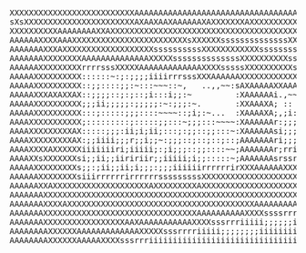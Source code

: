 <pre>
XXXXXXXXXXXXXXXXXXXXXXXXXXAAAAAAAAAAAAAAAAAAAAAAAAAAAAAAAAAAAAAAAAAAAXXXXXXXXXXXXXXXXXXXXXXXXXXXXXXXXXXXXXXXXXXXXAAXXXX
sXsXXXXXXXXXXXXXXXXXXXXXXXAXAAXAAXAAAAAAXAXXXXXXXAXXXXXXXXXXXXXXXXXXXXXXXXXXXXXXXXXXXXXXXXXXXXXXXXXXXXXXXXXXXXXXXXXXAAX
XXXXXXXXXXAAAAAAAAXXAXXXXXXXXXXXXXXXXXXXXXXXXXXXXXXXXXXXXXXXXXXXXXssssXXXXXXXXXXXXXXXXXXXXXXXXXXXXXXXXXXXXXXXXXXXXXXXXA
AAAAAAXXXXAAAXXXXXXXXXXXXXXXXXXXXXXXXsXXXXXXssssssssssssssXXXssXXXXXXXXsXXXXsXssXXXXXXXXXXXXXXXXXXXXXXXXXXXXXXXXXXXXXXX
AAAAAAAXXXAXXXXXXXXXXXXXXXXXXXssssssssssXXXXXXXXXXXXssssssssssssssXXXXXXXXXssXXXssXXssXXXXXXXXXXXXXXXXXXXXXXXXXXXXXXXXX
AAAAAAAXXXXXXXXAAAAAAAAAAAAAAXXXXXssssssssssssssXXXXXXXXXXsssssssssssssssssXXXXXssXsssXXXXXXXXXsXXXXXXXXXXXXXXXXXXXXXXX
AAAAAAXXXXXXXXXrrrrsssXXXXXAAAAAAAAAAAAAXXXXsssssXXXXXXXXXXsssssssssssssssssssssssXsXXXXXssssssssssXXXXXXXXXXXXXXXXXXXX
AAAAAXXXXXXXXXX::::::~:;:;;;;iiiirrrsssXXXAAAAAAXXXXXXXXXXXXsXXXsssssssssssssssssssssssssssssssssssssXXXXXXXXXXXXXXXXXX
AAAAAXXXXXXXXXX::;;::::;;:~:::~~~::~,   ..,,~~:sAXAAAAAXXAAAAAAAAAXXXXssssssssssssssssssssXXXXXXXXXXXXXXXXXXXXXXXXXXXXX
AAAAAXXXAXAXXAX::;;;;::;:;::;i:::i;;:~         :XAAAAAAi.,~~~:;;iirrsXXXXXXAXXXXXXXXXXXXXXXXXXsMODERN LIFE ISWARXXXXXXX
AAAAAXXXXXXXXXX;;;ii;;;;;:;;;;;:~:;;;:~.       :XXAAAXA; ::          ..~sAAAXXXAiiirrrsXXXXXXXXXXXssssXXXXXXXXXXXXXXXXX
AAAAAXXXXXXXXXX:::;:::::;;;::::~~~~::;i;:~...  :XAAAAXA;,;i:,,,~:~~~~~~:rAAXXssA,     :AAAX;;rrisXAXXXsXXXXXXXXXAAAAXXA
AAAAXXXXXXXXXXX;:::::::::;:::::;;:::~;;;:::~~~~:XAAAAAAr:;;;;;;;::::;;::rAAssssX:~~,,,:AAAX;;r:.;XXXXr,rXsrsXXAXXAXXAAX
AAAAXXXXXXXXXAX:::::;;;:ii;i;ii;:::;:;;::;;:::~:XAAAAAAsi;;;;;;;;:::;;;:rAXXsrsX;::::::AAAs:;rr;rXXXXXXXXXXXsssrsXrrXXr
AAAAXXXXXXXXXAX:;;iiii;;;r;;i;;~:;;;::;::;::;::;AAAAAAAri;;;;;;ii;;;;:;:sAXriiXX:;iirirAXAXsXXXssXXXXi~:X;;i;rXsrs;rXsr
AAAAXXXXAXXXXXXiiiiiiiri;iiiii;:;i;;;::;;::::~~;AAAAAAAr;rririiriiiiiiiisXXsssXXsssssAXAAAsi;ri:iXXssr;isrrsrAAAAXXXAXs
AAAAXXsXXXXXXXsi;;ii;;iiririir;;iiiii;i;;:::::~;AAAAAAAsrssrsssssssssssssXXssrXXrrrrrsXXAAXXXXXAAAAXXAAAAAAAAAAAAAAAAAX
AAAAAXXXXXXXXXs;;:;ii;;ii;i;;;:;;;iiiiiirrrrrrirXXXAAAAAAXXXsXsssssssXsssXXriiXXXXAAXXAAAAXXAAAAAAAAAAAAAAAAAAAAXXXXXXX
AAAAAAXXXXXXXXsiiirrrrrrirrrrrrsssssssssXXXXXXXXXXXXXXXXXXXXXXXXXXXXXXXXsssrrissssssXAAAAAXAAAAAAAAAXXXXXXXsssXXsssssss
AAAAAAXXAXXXXXXXXXXXXXXXXXXXXAXXXXXXXXXAXXXXXXXXXXXXXXXXXXXXXXXXXXXXXXXXsrXsrssssssssssXXXXXssXXXsrrrrrsssrrrrrrrssssss
AAAAAAAXXXXXXXXXXXXXXXXXXXXXXXXXXXXXXXXXXXXXXXXXXXXXXXXXXXXXXXXAXXAAAAAArsXrrssssrXAAAAXsXXs;iiiiiiirrrrrrrrrrsssssssss
AAAAAAAXXXXAXXXXXXXXXXXXXXXXXXXXXXXXXXXXXXXXXXXXXXXAAAAAAAAAXXXXsssrrriiir;ir;;;;iXAAAAXsXXsiiiiiirrrrrrrrrrsssssssssss
AAAAAAAXXXXXXXXXXXXXXXXXXXXXXXXXXXXXXXXAAAAAAAAAAXXXXssssrrrrriiiiiiiii;irirriiiirXXXXXXsXXrirrrrrrrrrrrrssssssssssssss
AAAAAAAXXXXXXXXXXXXXXXXXAAXAAAAAAAAAAAXXXXsssrrriiiii;;;;;;iiiiiiiiiiiiirrrrsssssssssssssXXssssssssssssssssssssssssssss
AAAAAAAAXXXXXXAAAAAAAAAAAAAXXXXXsssrrrriiiii;;;;;;;;iiiiiiiiiiiiiiiiiiiirrrrrrsssssssXXXXXXXXXXXXXXXXXXssssssssssXXXXXX
AAAAAAAAXXXXXXAAAAAXXXXsssrrriiiiiiiiiiiiiiiiiiiiiiiiiiiiiiiiirrrirrrrrrrrrrrrrrssssssssssXXXXXXXXXXXXXXXXXXXXXXXXXXXXX
</pre>
